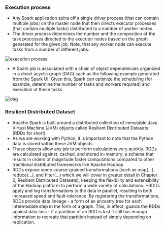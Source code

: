 ### Execution process
* Any Spark application spins off a single driver process (that can contain multiple jobs) on the master node that then directs executor processes (that contain multiple tasks) distributed to a number of worker nodes.
* The driver process determines the number and the composition of the task processes directed to the executor nodes based on the graph generated for the given job. Note, that any worker node can execute tasks from a number of different jobs.

![execution process](https://www.safaribooksonline.com/library/view/learning-pyspark/9781786463708/graphics/B05793_01_02.jpg)

* A Spark job is associated with a chain of object dependencies organized in a direct acyclic graph (DAG) such as the following example generated from the Spark UI. Given this, Spark can optimize the scheduling (for example, determine the number of tasks and workers required) and execution of these tasks.

![dag](https://www.safaribooksonline.com/library/view/learning-pyspark/9781786463708/graphics/B05793_01_03.jpg)

### Resilient Distributed Dataset
* Apache Spark is built around a distributed collection of immutable Java Virtual Machine (JVM) objects called Resilient Distributed Datasets (RDDs for short). 
* As we are working with Python, it is important to note that the Python data is stored within these JVM objects. 
* These objects allow any job to perform calculations very quickly. RDDs are calculated against, cached, and stored in-memory: a scheme that results in orders of magnitude faster computations compared to other traditional distributed frameworks like Apache Hadoop.
* RDDs expose some coarse-grained transformations (such as map(...), reduce(...), and filter(...) which we will cover in greater detail in Chapter 2, Resilient Distributed Datasets), keeping the flexibility and extensibility of the Hadoop platform to perform a wide variety of calculations. 
*RDDs apply and log transformations to the data in parallel, resulting in both increased speed and fault-tolerance. By registering the transformations, RDDs provide data lineage - a form of an ancestry tree for each intermediate step in the form of a graph. This, in effect, guards the RDDs against data loss - if a partition of an RDD is lost it still has enough information to recreate that partition instead of simply depending on replication.